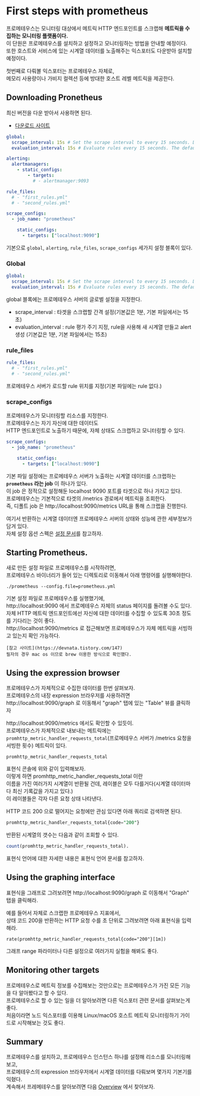 # First steps with prometheus

프로메테우스는 모니터링 대상에서 메트릭 HTTP 엔드포인트를 스크랩해 **메트릭을 수집하는 모니터링 플랫폼이다.**   
이 단원은 프로메테우스를 설치하고 설정하고 모니터링하는 방법을 안내할 예정이다.      
또한 호스트와 서비스에 있는 시계열 데이터를 노출해주는 익스포터도 다운받아 설치할 예정이다.    
 
첫번째로 다뤄볼 익스포터는 프로메테우스 자체로,     
메모리 사용량이나 가비지 컬렉션 등에 방대한 호스트 레벨 메트릭을 제공한다.  

## Downloading Pronetheus   

최신 버전을 다운 받아서 사용하면 된다.  
  
* [다운로드 사이트](https://prometheus.io/download/)   

```yml
global:
  scrape_interval: 15s # Set the scrape interval to every 15 seconds. Default is every 1 minute.
  evaluation_interval: 15s # Evaluate rules every 15 seconds. The default is every 1 minute.

alerting:
  alertmanagers:
    - static_configs:
        - targets:
          # - alertmanager:9093

rule_files:
  # - "first_rules.yml"
  # - "second_rules.yml"

scrape_configs:
  - job_name: "prometheus"

    static_configs:
      - targets: ["localhost:9090"]
```
기본으로 `global`, `alerting`, `rule_files`, `scrape_configs` 세가지 설정 블록이 있다.    

### Global 

```yml
global:
  scrape_interval: 15s # Set the scrape interval to every 15 seconds. Default is every 1 minute.
  evaluation_interval: 15s # Evaluate rules every 15 seconds. The default is every 1 minute.
```
global 블록에는 프로메테우스 서버의 글로벌 설정을 지정한다.    

* scrape_interval : 타겟을 스크랩할 간격 설정(기본값은 1분, 기본 파일에서는 15초)   
* evaluation_interval : rule 평가 주기 지정, rule을 사용해 새 시계열 만들고 alert 생성 (기본값은 1분, 기본 파일에서는 15초)   

### rule_files 

```yml 
rule_files:
  # - "first_rules.yml"
  # - "second_rules.yml"
```

프로메테우스 서버가 로드할 rule 위치를 지정(기본 파일에는 rule 없다.)  

### scrape_configs
프로메테우스가 모니터링할 리소스를 지정한다.   
프로메테우스는 자기 자신에 대한 데이터도   
HTTP 엔드포인트로 노출하기 때문에, 자체 상태도 스크랩하고 모니터링할 수 있다.    

```yml
scrape_configs:
  - job_name: "prometheus"

    static_configs:
      - targets: ["localhost:9090"]
```

기본 파일 설정에는 프로메테우스 서버가 노출하는 시계열 데이터를 스크랩하는 **`prometheus` 라는 job** 이 하나가 있다.    
이 job 은 정적으로 설정해둔 localhost 9090 포트를 타겟으로 하나 가지고 있다.    
프로메테우스는 기본적으로 타겟의 /metrics 경로에서 메트릭을 조회한다.   
즉, 디폴트 job 은 http://localhost:9090/metrics URL을 통해 스크랩을 진행한다.    
  
여기서 반환하는 시계열 데이터엔 프로메테우스 서버의 상태와 성능에 관한 세부정보가 담겨 있다.  
자체 설정 옵션 스펙은 [설정 문서](https://godekdls.github.io/Prometheus/configuration)를 참고하자.     

## Starting Prometheus. 

새로 만든 설정 파일로 프로메테우스를 시작하려면,   
프로메테우스 바이너리가 들어 있는 디렉토리로 이동해서 아래 명령어를 실행해야한다.  

```shell
./prometheus --config.file=prometheus.yml
```
   
기본 설정 파일로 프로메테우스를 실행했기에,       
http://localhost:9090 에서 프로메테우스 자체의 status 페이지를 돌려볼 수도 있다.       
자체 HTTP 메트릭 엔드포인트에선 자신에 대한 데이터를 수집할 수 있도록 30초 정도를 기다리는 것이 좋다.   
http://localhost:9090/metrics 로 접근해보면 프로메테우스가 자체 메트릭을 서빙하고 있는지 확인 가능하다.    

```
[참고 사이트](https://devnata.tistory.com/147)
필자의 경우 mac os 이므로 brew 이용한 방식으로 확인했다.
```

## Using the expression browser 
 
프로메테우스가 자체적으로 수집한 데이터를 한번 살펴보자.      
프로메테우스의 내장 expression 브라우저를 사용하려면     
http://localhost:9090/graph 로 이동해서 "graph" 탭에 있는 "Table" 뷰를 클릭하자   
 
http://localhost:9090/metrics 에서도 확인할 수 있듯이.  
프로메테우스가 자체적으로 내보내는 메트릭에는   
`promhttp_metric_handler_requests_total`(프로메테우스 서버가 /metrics 요청을 서빙한 횟수) 메트릭이 있다.  

```
promhttp_metric_handler_requests_total
```  
표현식 콘솔에 위와 같이 입력해보자.     
이렇게 하면 promhttp_metric_handler_requests_total 이란      
이름을 가진 여러가지 시계열이 반환될 건데, 레이블은 모두 다를거다(시계열 데이터마다 최신 기록값을 가지고 있다.)    
이 레이블들은 각자 다른 요청 상태 나타낸다.  

HTTP 코드 200 으로 떨어지는 요청에만 관심 있다면 아래 쿼리로 검색하면 된다.  

```sql
promhttp_metric_handler_requests_total{code="200"}    
``` 
반환된 시계열의 갯수는 다음과 같이 조회할 수 있다.   

```sql
count(promhttp_metric_handler_requests_total). 
```  
표현식 언어에 대한 자세한 내용은 표현식 언어 문서를 참고하자.  

## Using the graphing interface 
  
표현식을 그래프로 그려보려면 http://localhost:9090/graph 로 이동해서 "Graph" 탭을 클릭해라.     
    
예를 들어서 자체로 스크랩한 프로메테우스 지표에서,      
상태 코드 200을 반환하는 HTTP 요청 수를 초 단위로 그려보려면 아래 표현식을 입력해라.     

```
rate(promhttp_metric_handler_requests_total{code="200"}[1m])  
``` 

그래프 range 파라미터나 다른 설정으로 여러가지 실험을 해봐도 좋다.  

## Monitoring other targets 

프로메테우스로 메트릭 정보를 수집해보는 것만으로는 프로메테우스가 가진 모든 기능을 다 알아봤다고 할 수 있다.   
프로메테우스로 할 수 있는 일을 더 알아보려면 다른 익스포터 관련 문서를 살펴보는게 좋다.     
처음이라면 노드 익스포터를 이용해 Linux/macOS 호스트 메트릭 모니터링하기 가이드로 시작해보는 것도 좋다.  

## Summary 

프로메테우스를 설치하고, 프로메테우스 인스턴스 하나를 설정해 리소스를 모니터링해보고,   
프로메테우스의 expression 브라우저에서 시계열 데이터를 다뤄보며 몇가지 기본기를 익혔다.   
계속해서 프레메테우스를 알아보려면 다음 [Overview](https://godekdls.github.io/Prometheus/overview/) 에서 찾아보자.   






